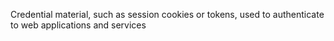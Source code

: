 Credential material, such as session cookies or tokens, used to authenticate to web applications and services